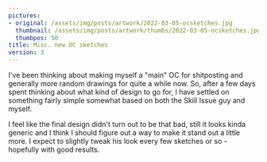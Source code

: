 ```yaml
---
pictures:
- original: /assets/img/posts/artwork/2022-03-05-ocsketches.jpg
  thumbnail: /assets/img/posts/artwork/thumbs/2022-03-05-ocsketches.jpg
  thumbpos: 50
title: Misc. new OC sketches
version: 3
---
```

I've been thinking about making myself a "main" OC for shitposting and generally more random drawings for quite a while now. So, after a few days spent thinking about what kind of design to go for, I have settled on something fairly simple somewhat based on both the Skill Issue guy and myself.

I feel like the final design didn't turn out to be that bad, still it looks kinda generic and I think I should figure out a way to make it stand out a little more. I expect to slightly tweak his look every few sketches or so - hopefully with good results.
